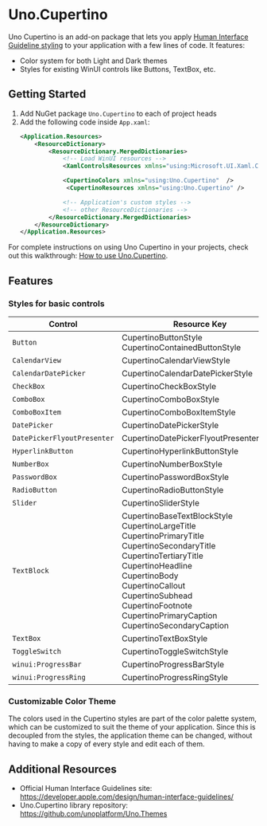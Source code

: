 # Uno.Cupertino

Uno Cupertino is an add-on package that lets you apply [Human Interface Guideline styling](https://developer.apple.com/design/human-interface-guidelines) to your application with a few lines of code. It features:

- Color system for both Light and Dark themes
- Styles for existing WinUI controls like Buttons, TextBox, etc.

## Getting Started
1. Add NuGet package `Uno.Cupertino` to each of project heads
1. Add the following code inside `App.xaml`:
    ```xml
    <Application.Resources>
        <ResourceDictionary>
            <ResourceDictionary.MergedDictionaries>
                <!-- Load WinUI resources -->
                <XamlControlsResources xmlns="using:Microsoft.UI.Xaml.Controls" />

                <CupertinoColors xmlns="using:Uno.Cupertino"  />
				 <CupertinoResources xmlns="using:Uno.Cupertino" />

                <!-- Application's custom styles -->
                <!-- other ResourceDictionaries -->
            </ResourceDictionary.MergedDictionaries>
        </ResourceDictionary>
    </Application.Resources>
    ```

For complete instructions on using Uno Cupertino in your projects, check out this walkthrough: [How to use Uno.Cupertino](../guides/uno-cupertino-walkthrough.md).

## Features

### Styles for basic controls
Control|Resource Key
-|-
`Button`|CupertinoButtonStyle<br>CupertinoContainedButtonStyle
`CalendarView`|CupertinoCalendarViewStyle
`CalendarDatePicker`|CupertinoCalendarDatePickerStyle
`CheckBox`|CupertinoCheckBoxStyle
`ComboBox`|CupertinoComboBoxStyle
`ComboBoxItem`|CupertinoComboBoxItemStyle
`DatePicker`|CupertinoDatePickerStyle
`DatePickerFlyoutPresenter`|CupertinoDatePickerFlyoutPresenterStyle
`HyperlinkButton`|CupertinoHyperlinkButtonStyle
`NumberBox`| CupertinoNumberBoxStyle
`PasswordBox`|CupertinoPasswordBoxStyle
`RadioButton`|CupertinoRadioButtonStyle
`Slider`|CupertinoSliderStyle
`TextBlock`|CupertinoBaseTextBlockStyle<br>CupertinoLargeTitle<br>CupertinoPrimaryTitle<br>CupertinoSecondaryTitle<br>CupertinoTertiaryTitle<br>CupertinoHeadline<br>CupertinoBody<br>CupertinoCallout<br>CupertinoSubhead<br>CupertinoFootnote<br>CupertinoPrimaryCaption<br>CupertinoSecondaryCaption
`TextBox`|CupertinoTextBoxStyle
`ToggleSwitch`|CupertinoToggleSwitchStyle
`winui:ProgressBar`|CupertinoProgressBarStyle
`winui:ProgressRing`|CupertinoProgressRingStyle

### Customizable Color Theme
The colors used in the Cupertino styles are part of the color palette system, which can be customized to suit the theme of your application. Since this is decoupled from the styles, the application theme can be changed, without having to make a copy of every style and edit each of them.

## Additional Resources
- Official Human Interface Guidelines site: https://developer.apple.com/design/human-interface-guidelines/
- Uno.Cupertino library repository: https://github.com/unoplatform/Uno.Themes
